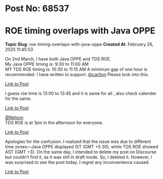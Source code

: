 # Post No: 68537
# ROE timing overlaps with Java OPPE
**Topic Slug**: roe-timing-overlaps-with-java-oppe
**Created At**: February 26, 2025 11:45:53

On 2nd March, I have both Java OPPE and TDS ROE.<br>
My Java OPPE timing is: 9:30 to 11:00 AM<br>
MY TDS ROE timing is: 10:30 to 11:15 AM
A minimum gap of one hour is recommended.
I have written to support.
<a class="mention" href="/u/carlton">@carlton</a> Please look into this.

[Link to Post](https://discourse.onlinedegree.iitm.ac.in/t/roe-timing-overlaps-with-java-oppe/600284)

I guess roe time is 13:00 to 13:45 and it is same for all , also check calender for the same.

[Link to Post](https://discourse.onlinedegree.iitm.ac.in/t/roe-timing-overlaps-with-java-oppe/600308)

<a class="mention" href="/u/nelson">@Nelson</a><br>
TDS ROE is at 1pm in the afternoon for everyone.

[Link to Post](https://discourse.onlinedegree.iitm.ac.in/t/roe-timing-overlaps-with-java-oppe/600321)

Apologies for the confusion. I realized that the issue was due to different time zones—Java OPPE displayed IST (GMT +5:30), while TDS ROE showed AST (GMT +3). On the same day, I intended to delete my post on Discourse but couldn’t find it, as it was still in draft mode. So, I deleted it. However, I was surprised to see the post today.
I regret any inconvenience caused.

[Link to Post](https://discourse.onlinedegree.iitm.ac.in/t/roe-timing-overlaps-with-java-oppe/602894)

